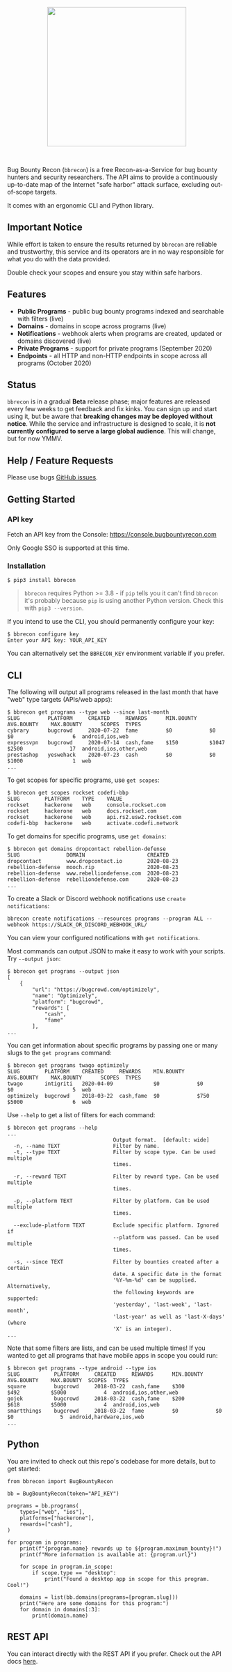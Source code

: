 <dl>
  <p align="center">
    <img width="320px" src="https://raw.githubusercontent.com/serain/bbrecon/master/docs/logo_cropped.png">
  </p>
  <br />
</dl>

Bug Bounty Recon (`bbrecon`) is a free Recon-as-a-Service for bug bounty hunters and security researchers. The API aims to provide a continuously up-to-date map of the Internet "safe harbor" attack surface, excluding out-of-scope targets.

It comes with an ergonomic CLI and Python library.

## Important Notice

While effort is taken to ensure the results returned by `bbrecon` are reliable and trustworthy, this service and its operators are in no way responsible for what you do with the data provided.

Double check your scopes and ensure you stay within safe harbors.

## Features

- **Public Programs** - public bug bounty programs indexed and searchable with filters (live)
- **Domains** - domains in scope across programs (live)
- **Notifications** - webhook alerts when programs are created, updated or domains discovered (live)
- **Private Programs** - support for private programs (September 2020)
- **Endpoints** - all HTTP and non-HTTP endpoints in scope across all programs (October 2020)

## Status

`bbrecon` is in a gradual **Beta** release phase; major features are released every few weeks to get feedback and fix kinks. You can sign up and start using it, but be aware that **breaking changes may be deployed without notice**. While the service and infrastructure is designed to scale, it is **not currently configured to serve a large global audience**. This will change, but for now YMMV.

## Help / Feature Requests

Please use bugs [GitHub issues](https://github.com/serain/bbrecon/issues).

## Getting Started

### API key

Fetch an API key from the Console: https://console.bugbountyrecon.com

Only Google SSO is supported at this time.

### Installation

```
$ pip3 install bbrecon
```

> `bbrecon` requires Python >= 3.8 - if `pip` tells you it can't find `bbrecon` it's probably because `pip` is using another Python version. Check this with `pip3 --version`.

If you intend to use the CLI, you should permanently configure your key:

```
$ bbrecon configure key
Enter your API key: YOUR_API_KEY
```

You can alternatively set the `BBRECON_KEY` environment variable if you prefer.

## CLI

The following will output all programs released in the last month that have "web" type targets (APIs/web apps):

```
$ bbrecon get programs --type web --since last-month
SLUG         PLATFORM     CREATED     REWARDS      MIN.BOUNTY    AVG.BOUNTY    MAX.BOUNTY      SCOPES  TYPES
cybrary      bugcrowd     2020-07-22  fame         $0            $0            $0                   6  android,ios,web
expressvpn   bugcrowd     2020-07-14  cash,fame    $150          $1047         $2500               17  android,ios,other,web
prestashop   yeswehack    2020-07-23  cash         $0            $0            $1000                1  web
...
```

To get scopes for specific programs, use `get scopes`:

```
$ bbrecon get scopes rockset codefi-bbp
SLUG        PLATFORM    TYPE    VALUE
rockset     hackerone   web     console.rockset.com
rockset     hackerone   web     docs.rockset.com
rockset     hackerone   web     api.rs2.usw2.rockset.com
codefi-bbp  hackerone   web     activate.codefi.network
```

To get domains for specific programs, use `get domains`:

```
$ bbrecon get domains dropcontact rebellion-defense
SLUG               DOMAIN                    CREATED
dropcontact        www.dropcontact.io        2020-08-23
rebellion-defense  mooch.rip                 2020-08-23
rebellion-defense  www.rebelliondefense.com  2020-08-23
rebellion-defense  rebelliondefense.com      2020-08-23
...
```

To create a Slack or Discord webhook notifications use `create notifications`:
```
bbrecon create notifications --resources programs --program ALL --webhook https://SLACK_OR_DISCORD_WEBHOOK_URL/
```

You can view your configured notifications with `get notifications`.

Most commands can output JSON to make it easy to work with your scripts. Try `--output json`:

```
$ bbrecon get programs --output json
[
    {
        "url": "https://bugcrowd.com/optimizely",
        "name": "Optimizely",
        "platform": "bugcrowd",
        "rewards": [
            "cash",
            "fame"
        ],
...
```

You can get information about specific programs by passing one or many slugs to the `get programs` command:

```
$ bbrecon get programs twago optimizely
SLUG        PLATFORM    CREATED     REWARDS    MIN.BOUNTY    AVG.BOUNTY    MAX.BOUNTY      SCOPES  TYPES
twago       intigriti   2020-04-09             $0            $0            $0                   5  web
optimizely  bugcrowd    2018-03-22  cash,fame  $0            $750          $5000                6  web
```

Use `--help` to get a list of filters for each command:

```
$ bbrecon get programs --help
...
                                  Output format.  [default: wide]
  -n, --name TEXT                 Filter by name.
  -t, --type TEXT                 Filter by scope type. Can be used multiple
                                  times.

  -r, --reward TEXT               Filter by reward type. Can be used multiple
                                  times.

  -p, --platform TEXT             Filter by platform. Can be used multiple
                                  times.

  --exclude-platform TEXT         Exclude specific platform. Ignored if
                                  --platform was passed. Can be used multiple
                                  times.

  -s, --since TEXT                Filter by bounties created after a certain
                                  date. A specific date in the format
                                  '%Y-%m-%d' can be supplied. Alternatively,
                                  the following keywords are supported:
                                  'yesterday', 'last-week', 'last-month',
                                  'last-year' as well as 'last-X-days' (where
                                  'X' is an integer).
...
```

Note that some filters are lists, and can be used multiple times! If you wanted to get all programs that have mobile apps in scope you could run:

```
$ bbrecon get programs --type android --type ios
SLUG           PLATFORM     CREATED     REWARDS      MIN.BOUNTY    AVG.BOUNTY    MAX.BOUNTY  SCOPES  TYPES
square         bugcrowd     2018-03-22  cash,fame    $300          $492          $5000            4  android,ios,other,web
gojek          bugcrowd     2018-03-22  cash,fame    $200          $618          $5000            4  android,ios,web
smartthings    bugcrowd     2018-03-22  fame         $0            $0            $0               5  android,hardware,ios,web
...
```

## Python

You are invited to check out this repo's codebase for more details, but to get started:

```python3
from bbrecon import BugBountyRecon

bb = BugBountyRecon(token="API_KEY")

programs = bb.programs(
    types=["web", "ios"],
    platforms=["hackerone"],
    rewards=["cash"],
)

for program in programs:
    print(f"{program.name} rewards up to ${program.maximum_bounty}!")
    print(f"More information is available at: {program.url}")

    for scope in program.in_scope:
        if scope.type == "desktop":
            print("Found a desktop app in scope for this program. Cool!")

    domains = list(bb.domains(programs=[program.slug]))
    print("Here are some domains for this program:")
    for domain in domains[:3]:
        print(domain.name)
```

## REST API

You can interact directly with the REST API if you prefer. Check out the API docs [here](https://docs.bugbountyrecon.com/index.html).
